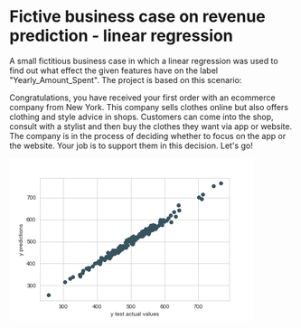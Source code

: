 # Fictive business case on revenue prediction - linear regression
A small fictitious business case in which a linear regression was used to find out what effect the given features have on the label "Yearly_Amount_Spent". The project is based on this scenario:

Congratulations, you have received your first order with an ecommerce company from New York. This company sells clothes online but also offers clothing and style advice in shops. Customers can come into the shop, consult with a stylist and then buy the clothes they want via app or website. The company is in the process of deciding whether to focus on the app or the website. Your job is to support them in this decision. Let's go!


![plot by: Silas Mederer](/figures/regression_predictions.png)
